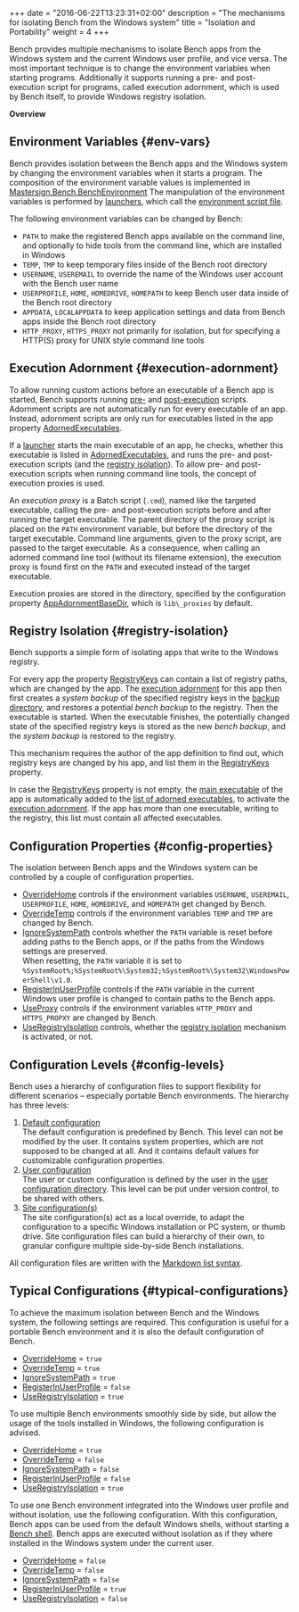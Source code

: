 +++
date = "2016-06-22T13:23:31+02:00"
description = "The mechanisms for isolating Bench from the Windows system"
title = "Isolation and Portability"
weight = 4
+++

[Mastersign.Bench.BenchEnvironment]: http://mastersign.github.io/bench/clr-api/html/T_Mastersign_Bench_BenchEnvironment.htm
[OverrideHome]: /ref/config/#OverrideHome
[OverrideTemp]: /ref/config/#OverrideTemp
[IgnoreSystemPath]: /ref/config/#IgnoreSystemPath
[RegisterInUserProfile]: /ref/config/#RegisterInUserProfile
[UseRegistryIsolation]: /ref/config/#UseRegistryIsolation
[UseProxy]: /ref/config/#UseProxy
[AppAdornmentBaseDir]: /ref/config/#AppAdornmentBaseDir
[RegistryKeys]: /ref/app-properties/#RegistryKeys
[AdornedExecutables]: /ref/app-properties/#AdornedExecutables

Bench provides multiple mechanisms to isolate Bench apps from the Windows system
and the current Windows user profile, and vice versa.
The most important technique is to change the environment variables when starting programs.
Additionally it supports running a pre- and post-execution script for programs,
called execution adornment, which is used by Bench itself, to provide
Windows registry isolation.
<!--more-->

**Overview**

<!-- #data-list /*/* -->

## Environment Variables {#env-vars}
Bench provides isolation between the Bench apps and the Windows system
by changing the environment variables when it starts a program.
The composition of the environment variable values is implemented in
[Mastersign.Bench.BenchEnvironment][]
The manipulation of the environment variables is performed by
[launchers](/guide/launcher.md), which call the
[environment script file](/ref/file-structure/#env).

The following environment variables can be changed by Bench:

* `PATH`
  to make the registered Bench apps available on the command line,
  and optionally to hide tools from the command line, which are installed in Windows
* `TEMP`, `TMP`
  to keep temporary files inside of the Bench root directory
* `USERNAME`, `USEREMAIL`
  to override the name of the Windows user account with the Bench user name
* `USERPROFILE`, `HOME`, `HOMEDRIVE`, `HOMEPATH`
  to keep Bench user data inside of the Bench root directory
* `APPDATA`, `LOCALAPPDATA`
  to keep application settings and data from Bench apps inside the
  Bench root directory
* `HTTP_PROXY`, `HTTPS_PROXY`
  not primarily for isolation, but for specifying a HTTP(S) proxy
  for UNIX style command line tools

## Execution Adornment {#execution-adornment}
To allow running custom actions before an executable of a Bench app is started,
Bench supports running [pre-](/ref/file-structure/#custom-script-pre-run) and
[post-execution](/ref/file-structure/#custom-script-post-run) scripts.
Adornment scripts are not automatically run for every executable of an app.
Instead, adornment scripts are only run for executables listed in the app property
[AdornedExecutables][].

If a [launcher](/guide/launcher) starts the main executable of an app,
he checks, whether this executable is listed in [AdornedExecutables][],
and runs the pre- and post-execution scripts
(and the [registry isolation](#registry-isolation)).
To allow pre- and post-execution scripts when running command line tools,
the concept of execution proxies is used.

An _execution proxy_ is a Batch script (`.cmd`), named like the targeted executable,
calling the pre- and post-execution scripts before and after running the target
executable.
The parent directory of the proxy script is placed on the `PATH` environment variable,
but before the directory of the target executable.
Command line arguments, given to the proxy script, are passed to the target executable.
As a consequence, when calling an adorned command line tool
(without its filename extension), the execution proxy is found first on the `PATH`
and executed instead of the target executable.

Execution proxies are stored in the directory, specified by the configuration
property [AppAdornmentBaseDir][], which is `lib\_proxies` by default.

## Registry Isolation {#registry-isolation}
Bench supports a simple form of isolating apps that write to the Windows registry.

For every app the property [RegistryKeys][]
can contain a list of registry paths, which are changed by the app.
The [execution adornment](#execution-adornment) for this app then first creates
a _system backup_ of the specified registry keys in the
[backup directory](/ref/file-structure/#home-registry-isolation-dir),
and restores a potential _bench backup_ to the registry.
Then the executable is started.
When the executable finishes, the potentially changed state of the specified
registry keys is stored as the new _bench backup_, and the _system backup_
is restored to the registry.

This mechanism requires the author of the app definition to find out,
which registry keys are changed by his app, and list them in the [RegistryKeys][]
property.

In case the [RegistryKeys][] property is not empty, the [main executable](/ref/app-properties/#Exe)
of the app is automatically added to the
[list of adorned executables](/ref/app-properties/#AdornedExecutables),
to activate the [execution adornment](#execution-adornment).
If the app has more than one executable, writing to the registry,
this list must contain all affected executables.

## Configuration Properties {#config-properties}
The isolation between Bench apps and the Windows system can be controlled
by a couple of configuration properties.

* [OverrideHome][] controls if the environment variables
  `USERNAME`, `USEREMAIL`, `USERPROFILE`, `HOME`, `HOMEDRIVE`, and `HOMEPATH`
  get changed by Bench.
* [OverrideTemp][] controls if the environment variables
  `TEMP` and `TMP`
  are changed by Bench.
* [IgnoreSystemPath][] controls whether the `PATH` variable is reset before adding
  paths to the Bench apps, or if the paths from the Windows settings are preserved.  
  When resetting, the `PATH` variable it is set to
  `%SystemRoot%;%SystemRoot%\System32;%SystemRoot%\System32\WindowsPowerShell\v1.0`.
* [RegisterInUserProfile][] controls if the `PATH` variable in the current Windows
  user profile is changed to contain paths to the Bench apps.
* [UseProxy][]
  controls if the environment variables
  `HTTP_PROXY` and `HTTPS_PROPXY`
  are changed by Bench.
* [UseRegistryIsolation][] controls, whether the
  [registry isolation](#registry-isolation) mechanism is activated, or not.

## Configuration Levels {#config-levels}
Bench uses a hierarchy of configuration files to support flexibility for
different scenarios &ndash; especially portable Bench environments.
The hierarchy has three levels:

1. [Default configuration](/ref/file-structure/#res-config)  
   The default configuration is predefined by Bench.
   This level can not be modified by the user.
   It contains system properties, which are not supposed to be changed at all.
   And it contains default values for customizable configuration properties.
2. [User configuration](/ref/file-structure/#config-config)  
   The user or custom configuration is defined by the user in the
   [user configuration directory](/ref/file-structure/#config-dir).
   This level can be put under version control, to be shared with others.
3. [Site configuration(s)](/ref/file-structure/#bench-site)  
   The site configuration(s) act as a local override, to adapt
   the configuration to a specific Windows installation or PC system,
   or thumb drive.
   Site configuration files can build a hierarchy of their own,
   to granular configure multiple side-by-side Bench installations.

All configuration files are written with the [Markdown list syntax](/ref/markup-syntax).

## Typical Configurations {#typical-configurations}
To achieve the maximum isolation between Bench and the Windows system,
the following settings are required.
This configuration is useful for a portable Bench environment
and it is also the default configuration of Bench.

* [OverrideHome][] = `true`
* [OverrideTemp][] = `true`
* [IgnoreSystemPath][] = `true`
* [RegisterInUserProfile][] = `false`
* [UseRegistryIsolation][] = `true`

To use multiple Bench environments smoothly side by side,
but allow the usage of the tools installed in Windows,
the following configuration is advised.

* [OverrideHome][] = `true`
* [OverrideTemp][] = `false`
* [IgnoreSystemPath][] = `false`
* [RegisterInUserProfile][] = `false`
* [UseRegistryIsolation][] = `true`

To use one Bench environment integrated into the Windows user profile
and without isolation, use the following configuration.
With this configuration, Bench apps can be used from the default Windows shells,
without starting a [Bench shell](/guide/shell).
Bench apps are executed without isolation as if they where installed
in the Windows system under the current user.

* [OverrideHome][] = `false`
* [OverrideTemp][] = `false`
* [IgnoreSystemPath][] = `false`
* [RegisterInUserProfile][] = `true`
* [UseRegistryIsolation][] = `false`
